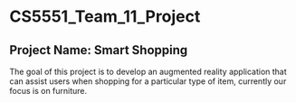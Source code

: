 # CS5551_Team_11_Project

## Project Name: Smart Shopping

The goal of this project is to develop an augmented reality application that can assist users when shopping for a particular type of item, currently our focus is on furniture.
